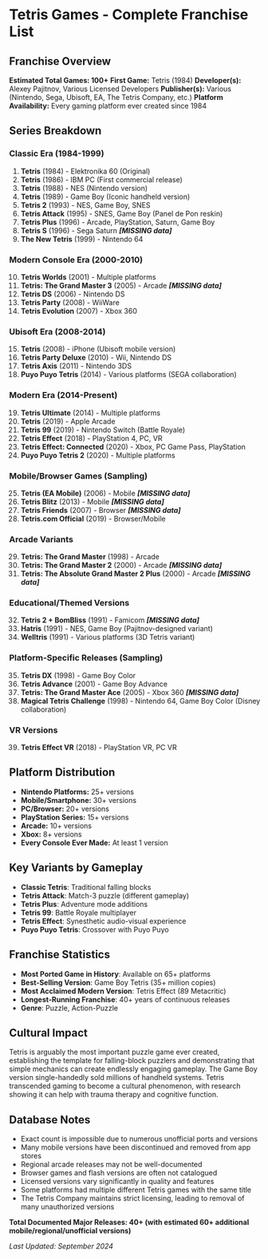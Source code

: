# Tetris Games - Complete Franchise List

## Franchise Overview
**Estimated Total Games: 100+**
**First Game:** Tetris (1984)
**Developer(s):** Alexey Pajitnov, Various Licensed Developers
**Publisher(s):** Various (Nintendo, Sega, Ubisoft, EA, The Tetris Company, etc.)
**Platform Availability:** Every gaming platform ever created since 1984

## Series Breakdown

### Classic Era (1984-1999)
1. **Tetris** (1984) - Elektronika 60 (Original)
2. **Tetris** (1986) - IBM PC (First commercial release)
3. **Tetris** (1988) - NES (Nintendo version)
4. **Tetris** (1989) - Game Boy (Iconic handheld version)
5. **Tetris 2** (1993) - NES, Game Boy, SNES
6. **Tetris Attack** (1995) - SNES, Game Boy (Panel de Pon reskin)
7. **Tetris Plus** (1996) - Arcade, PlayStation, Saturn, Game Boy
8. **Tetris S** (1996) - Sega Saturn ***[MISSING data]***
9. **The New Tetris** (1999) - Nintendo 64

### Modern Console Era (2000-2010)
10. **Tetris Worlds** (2001) - Multiple platforms
11. **Tetris: The Grand Master 3** (2005) - Arcade ***[MISSING data]***
12. **Tetris DS** (2006) - Nintendo DS
13. **Tetris Party** (2008) - WiiWare
14. **Tetris Evolution** (2007) - Xbox 360

### Ubisoft Era (2008-2014)
15. **Tetris** (2008) - iPhone (Ubisoft mobile version)
16. **Tetris Party Deluxe** (2010) - Wii, Nintendo DS
17. **Tetris Axis** (2011) - Nintendo 3DS
18. **Puyo Puyo Tetris** (2014) - Various platforms (SEGA collaboration)

### Modern Era (2014-Present)
19. **Tetris Ultimate** (2014) - Multiple platforms
20. **Tetris** (2019) - Apple Arcade
21. **Tetris 99** (2019) - Nintendo Switch (Battle Royale)
22. **Tetris Effect** (2018) - PlayStation 4, PC, VR
23. **Tetris Effect: Connected** (2020) - Xbox, PC Game Pass, PlayStation
24. **Puyo Puyo Tetris 2** (2020) - Multiple platforms

### Mobile/Browser Games (Sampling)
25. **Tetris (EA Mobile)** (2006) - Mobile ***[MISSING data]***
26. **Tetris Blitz** (2013) - Mobile ***[MISSING data]***
27. **Tetris Friends** (2007) - Browser ***[MISSING data]***
28. **Tetris.com Official** (2019) - Browser/Mobile

### Arcade Variants
29. **Tetris: The Grand Master** (1998) - Arcade
30. **Tetris: The Grand Master 2** (2000) - Arcade ***[MISSING data]***
31. **Tetris: The Absolute Grand Master 2 Plus** (2000) - Arcade ***[MISSING data]***

### Educational/Themed Versions
32. **Tetris 2 + BomBliss** (1991) - Famicom ***[MISSING data]***
33. **Hatris** (1991) - NES, Game Boy (Pajitnov-designed variant)
34. **Welltris** (1991) - Various platforms (3D Tetris variant)

### Platform-Specific Releases (Sampling)
35. **Tetris DX** (1998) - Game Boy Color
36. **Tetris Advance** (2001) - Game Boy Advance
37. **Tetris: The Grand Master Ace** (2005) - Xbox 360 ***[MISSING data]***
38. **Magical Tetris Challenge** (1998) - Nintendo 64, Game Boy Color (Disney collaboration)

### VR Versions
39. **Tetris Effect VR** (2018) - PlayStation VR, PC VR

## Platform Distribution
- **Nintendo Platforms:** 25+ versions
- **Mobile/Smartphone:** 30+ versions
- **PC/Browser:** 20+ versions
- **PlayStation Series:** 15+ versions
- **Arcade:** 10+ versions
- **Xbox:** 8+ versions
- **Every Console Ever Made:** At least 1 version

## Key Variants by Gameplay
- **Classic Tetris**: Traditional falling blocks
- **Tetris Attack**: Match-3 puzzle (different gameplay)
- **Tetris Plus**: Adventure mode additions
- **Tetris 99**: Battle Royale multiplayer
- **Tetris Effect**: Synesthetic audio-visual experience
- **Puyo Puyo Tetris**: Crossover with Puyo Puyo

## Franchise Statistics
- **Most Ported Game in History**: Available on 65+ platforms
- **Best-Selling Version**: Game Boy Tetris (35+ million copies)
- **Most Acclaimed Modern Version**: Tetris Effect (89 Metacritic)
- **Longest-Running Franchise**: 40+ years of continuous releases
- **Genre**: Puzzle, Action-Puzzle

## Cultural Impact
Tetris is arguably the most important puzzle game ever created, establishing the template for falling-block puzzlers and demonstrating that simple mechanics can create endlessly engaging gameplay. The Game Boy version single-handedly sold millions of handheld systems. Tetris transcended gaming to become a cultural phenomenon, with research showing it can help with trauma therapy and cognitive function.

## Database Notes
- Exact count is impossible due to numerous unofficial ports and versions
- Many mobile versions have been discontinued and removed from app stores
- Regional arcade releases may not be well-documented
- Browser games and flash versions are often not catalogued
- Licensed versions vary significantly in quality and features
- Some platforms had multiple different Tetris games with the same title
- The Tetris Company maintains strict licensing, leading to removal of many unauthorized versions

**Total Documented Major Releases: 40+ (with estimated 60+ additional mobile/regional/unofficial versions)**

*Last Updated: September 2024*